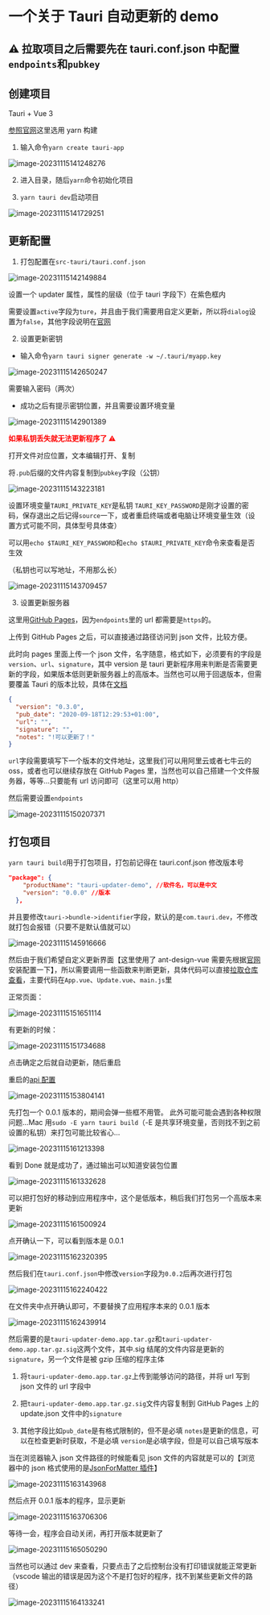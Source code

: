 # 一个关于 Tauri 自动更新的 demo

## ⚠️ 拉取项目之后需要先在 tauri.conf.json 中配置`endpoints`和`pubkey`

## 创建项目

Tauri + Vue 3

[参照官网](https://tauri.app/zh-cn/v1/guides/getting-started/setup)这里选用 yarn 构建

1. 输入命令`yarn create tauri-app`

![image-20231115141248276](https://ywwxxx.oss-cn-fuzhou.aliyuncs.com/markdown/202311151412365.png)

2. 进入目录，随后`yarn`命令初始化项目

3. `yarn tauri dev`启动项目

![image-20231115141729251](https://ywwxxx.oss-cn-fuzhou.aliyuncs.com/markdown/202311151417308.png)

## 更新配置

1. 打包配置在`src-tauri/tauri.conf.json`

![image-20231115142149884](https://ywwxxx.oss-cn-fuzhou.aliyuncs.com/markdown/202311151421931.png)

设置一个 updater 属性，属性的层级（位于 tauri 字段下）在紫色框内

需要设置`active`字段为`ture`，并且由于我们需要用自定义更新，所以将`dialog`设置为`false`，其他字段说明在[官网](https://tauri.app/zh-cn/v1/guides/distribution/updater)

2. 设置更新密钥

- 输入命令`yarn tauri signer generate -w ~/.tauri/myapp.key`

![image-20231115142650247](https://ywwxxx.oss-cn-fuzhou.aliyuncs.com/markdown/202311151426299.png)

需要输入密码（两次）

- 成功之后有提示密钥位置，并且需要设置环境变量

![image-20231115142901389](https://ywwxxx.oss-cn-fuzhou.aliyuncs.com/markdown/202311151429430.png)

<strong style="color:red">如果私钥丢失就无法更新程序了 ⚠️</strong>

打开文件对应位置，文本编辑打开、复制

将`.pub`后缀的文件内容复制到`pubkey`字段（公钥）

![image-20231115143223181](https://ywwxxx.oss-cn-fuzhou.aliyuncs.com/markdown/202311151432254.png)

设置环境变量`TAURI_PRIVATE_KEY`是私钥 `TAURI_KEY_PASSWORD`是刚才设置的密码，保存退出之后记得`source`一下，或者重启终端或者电脑让环境变量生效（设置方式可能不同，具体型号具体查）

可以用`echo $TAURI_KEY_PASSWORD`和`echo $TAURI_PRIVATE_KEY`命令来查看是否生效

（私钥也可以写地址，不用那么长）

![image-20231115143709457](https://ywwxxx.oss-cn-fuzhou.aliyuncs.com/markdown/202311151437520.png)

3. 设置更新服务器

这里用[GitHub Pages](https://pages.github.com/)，因为`endpoints`里的 url 都需要是`https`的。

上传到 GitHub Pages 之后，可以直接通过路径访问到 json 文件，比较方便。

此时向 pages 里面上传一个 json 文件，名字随意，格式如下，必须要有的字段是`version`、`url`、`signature`，其中 version 是 tauri 更新程序用来判断是否需要更新的字段，如果版本低则更新服务器上的高版本。当然也可以用于回退版本，但需要覆盖 Tauri 的版本比较，具体在[文档](https://tauri.app/zh-cn/v1/guides/distribution/updater#dynamic-update-server)

```json
{
  "version": "0.3.0",
  "pub_date": "2020-09-18T12:29:53+01:00",
  "url": "",
  "signature": "",
  "notes": "!可以更新了！"
}
```

`url`字段需要填写下一个版本的文件地址，这里我们可以用阿里云或者七牛云的 oss，或者也可以继续存放在 GitHub Pages 里，当然也可以自己搭建一个文件服务器，等等…只要能有 url 访问即可（这里可以用 http）

然后需要设置`endpoints`

![image-20231115150207371](https://ywwxxx.oss-cn-fuzhou.aliyuncs.com/markdown/202311151502449.png)

## 打包项目

`yarn tauri build`用于打包项目，打包前记得在 tauri.conf.json 修改版本号

```json
"package": {
    "productName": "tauri-updater-demo", //软件名，可以是中文
    "version": "0.0.0" //版本
  },
```

并且要修改`tauri->bundle->identifier`字段，默认的是`com.tauri.dev`，不修改就打包会报错（只要不是默认值就可以）

![image-20231115145916666](https://ywwxxx.oss-cn-fuzhou.aliyuncs.com/markdown/202311151459745.png)

然后由于我们希望自定义更新界面【这里使用了 ant-design-vue 需要先根据[官网](https://antdv.com/docs/vue/getting-started-cn)安装配置一下】，所以需要调用一些函数来判断更新，具体代码可以直接[拉取仓库查看](https://github.com/YWwXxx/tauri-updater-demo)，主要代码在`App.vue`、`Update.vue`、`main.js`里

正常页面：

![image-20231115151651114](https://ywwxxx.oss-cn-fuzhou.aliyuncs.com/markdown/202311151516264.png)

有更新的时候：

![image-20231115151734688](https://ywwxxx.oss-cn-fuzhou.aliyuncs.com/markdown/202311151517782.png)

点击确定之后就自动更新，随后重启

重启的[api 配置](https://tauri.app/zh-cn/v1/api/js/)

![image-20231115153804141](https://ywwxxx.oss-cn-fuzhou.aliyuncs.com/markdown/202311151538215.png)

先打包一个 0.0.1 版本的，期间会弹一些框不用管。
此外可能可能会遇到各种权限问题…Mac 用`sudo -E yarn tauri build`（-E 是共享环境变量，否则找不到之前设置的私钥）来打包可能比较省心…

![image-20231115161213398](https://ywwxxx.oss-cn-fuzhou.aliyuncs.com/markdown/202311151612825.png)

看到 Done 就是成功了，通过输出可以知道安装包位置

![image-20231115161332628](https://ywwxxx.oss-cn-fuzhou.aliyuncs.com/markdown/202311151613681.png)

可以把打包好的移动到应用程序中，这个是低版本，稍后我们打包另一个高版本来更新

![image-20231115161500924](https://ywwxxx.oss-cn-fuzhou.aliyuncs.com/markdown/202311151615998.png)

点开确认一下，可以看到版本是 0.0.1

![image-20231115162320395](https://ywwxxx.oss-cn-fuzhou.aliyuncs.com/markdown/202311151623463.png)

然后我们在`tauri.conf.json`中修改`version`字段为`0.0.2`后再次进行打包

![image-20231115162240422](https://ywwxxx.oss-cn-fuzhou.aliyuncs.com/markdown/202311151622509.png)

在文件夹中点开确认即可，不要替换了应用程序本来的 0.0.1 版本

![image-20231115162439914](https://ywwxxx.oss-cn-fuzhou.aliyuncs.com/markdown/202311151624983.png)

然后需要的是`tauri-updater-demo.app.tar.gz`和`tauri-updater-demo.app.tar.gz.sig`这两个文件，其中.sig 结尾的文件内容是更新的`signature`，另一个文件是被 gzip 压缩的程序主体

1. 将`tauri-updater-demo.app.tar.gz`上传到能够访问的路径，并将 url 写到 json 文件的 url 字段中

2. 把`tauri-updater-demo.app.tar.gz.sig`文件内容复制到 GitHub Pages 上的 update.json 文件中的`signature`
3. 其他字段比如`pub_date`是有格式限制的，但不是必填
   `notes`是更新的信息，可以在检查更新时获取，不是必填
   `version`是必填字段，但是可以自己填写版本

当在浏览器输入 json 文件路径的时候能看见 json 文件的内容就是可以的【浏览器中的 json 格式使用的是[JsonForMatter 插件](https://github.com/callumlocke/json-formatter])】

![image-20231115163143968](https://ywwxxx.oss-cn-fuzhou.aliyuncs.com/markdown/202311151631040.png)

然后点开 0.0.1 版本的程序，显示更新

![image-20231115163706306](https://ywwxxx.oss-cn-fuzhou.aliyuncs.com/markdown/202311151637370.png)

等待一会，程序会自动关闭，再打开版本就更新了

![image-20231115165050290](https://ywwxxx.oss-cn-fuzhou.aliyuncs.com/markdown/202311151650489.png)

当然也可以通过 dev 来查看，只要点击了之后控制台没有打印错误就能正常更新（vscode 输出的错误是因为这个不是打包好的程序，找不到某些更新文件的路径）

![image-20231115164133241](https://ywwxxx.oss-cn-fuzhou.aliyuncs.com/markdown/202311151641321.png)
